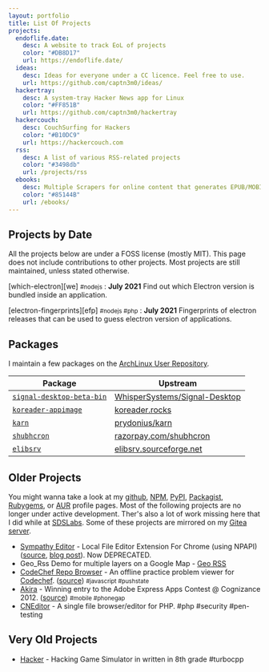 ```yaml
---
layout: portfolio
title: List Of Projects
projects:
  endoflife.date:
    desc: A website to track EoL of projects
    color: "#DB8D17"
    url: https://endoflife.date/
  ideas:
    desc: Ideas for everyone under a CC licence. Feel free to use.
    url: https://github.com/captn3m0/ideas/
  hackertray:
    desc: A system-tray Hacker News app for Linux
    color: "#FF851B"
    url: https://github.com/captn3m0/hackertray
  hackercouch:
    desc: CouchSurfing for Hackers
    color: "#B10DC9"
    url: https://hackercouch.com
  rss:
    desc: A list of various RSS-related projects
    color: "#3498db"
    url: /projects/rss
  ebooks:
    desc: Multiple Scrapers for online content that generates EPUB/MOBI files
    color: "#85144B"
    url: /ebooks/
---
```


## Projects by Date

All the projects below are under a FOSS license (mostly MIT). This page does not include contributions to other projects. Most projects are still maintained, unless stated otherwise. 

[which-electron][we] <small>#nodejs</small>
: **July 2021** Find out which Electron version is bundled inside an application.

[electron-fingerprints][efp] <small>#nodejs #php</small>
: **July 2021** Fingerprints of electron releases that can be used to guess electron version of applications.


## Packages

I maintain a few packages on the [ArchLinux User Repository](https://aur.archlinux.org/packages/?SeB=m&K=captn3m0 "List to packages maintained by me on AUR").

Package|Upstream
-------|-----
[`signal-desktop-beta-bin`](https://aur.archlinux.org/packages/signal-desktop-beta-bin/)|[WhisperSystems/Signal-Desktop](https://github.com/WhisperSystems/Signal-Desktop)
[`koreader-appimage`](https://aur.archlinux.org/packages/koreader-appimage/)|[koreader.rocks](http://koreader.rocks/)
[`karn`](https://aur.archlinux.org/packages/karn/)|[prydonius/karn](https://github.com/prydonius/karn)
[`shubhcron`](https://aur.archlinux.org/packages/shubhcron/)|[razorpay.com/shubhcron](https://razorpay.com/shubhcron/)
[`elibsrv`](https://aur.archlinux.org/packages/elibsrv/)|[elibsrv.sourceforge.net](http://elibsrv.sourceforge.net)

## Older Projects

You might wanna take a look at my [github](https://github.com/captn3m0), [NPM](https://www.npmjs.com/~captn3m0), [PyPI](https://pypi.org/user/captn3m0/), [Packagist](https://packagist.org/users/captn3m0/), [Rubygems](https://rubygems.org/profiles/captn3m0), or [AUR](https://aur.archlinux.org/packages/?K=captn3m0&SeB=m) profile pages. Most of the following projects are no longer under active development. Ther's also a lot of work missing here that I did while at [SDSLabs](https://sdslabs.co/). Some of these projects are mirrored on my [Gitea server](https://git.captnemo.in/nemo/).

- [Sympathy Editor](/sympathy) - Local File Editor Extension For Chrome (using NPAPI) ([source](https://github.com/captn3m0/sympathy), [blog post](http://captnemo.in/blog/2012/05/20/sympathy-editor/)). Now DEPRECATED.
- Geo_Rss Demo for multiple layers on a Google Map - [Geo RSS](./geo_rss/)
- [CodeChef Repo Browser](/codechef/) - An offline practice problem viewer for [Codechef](http://codechef.com). ([source](https://github.com/captn3m0/codechef/)) <small>#javascript #pushstate</small>
- [Akira](http://captnemo.in/blog/2012/05/23/phonegap-blog-post/) - Winning entry to the Adobe Express Apps Contest @ Cognizance 2012. ([source](https://github.com/captn3m0/akira)) <small>#mobile #phonegap</small>
- [CNEditor](https://github.com/captn3m0/cneditor) - A single file browser/editor for PHP. #php #security #pen-testing

## Very Old Projects

- [Hacker](https://github.com/captn3m0/hacker) - Hacking Game Simulator in written in 8th grade #turbocpp

[cosmere]: https://github.com/captn3m0/cosmere-books

